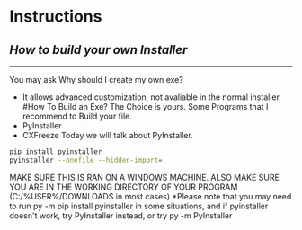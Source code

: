 # Instructions
## _How to build your own Installer_
---
You may ask
    Why should I create my own exe?
  - It allows advanced customization, not avaliable in the normal installer.
#How To Build an Exe?
The Choice is yours.
Some Programs that I recommend to Build your file.
 - PyInstaller
 - CXFreeze
Today we will talk about PyInstaller.
```sh
pip install pyinstaller
pyinstaller --onefile --hidden-import=
```
MAKE SURE THIS IS RAN ON A WINDOWS MACHINE. ALSO MAKE SURE YOU ARE IN THE WORKING DIRECTORY OF YOUR PROGRAM (C:/%USER%/DOWNLOADS in most cases)
*Please note that you may need to run py -m pip install pyinstaller in some situations, and if pyinstaller doesn't work, try PyInstaller instead, or try py -m PyInstaller
